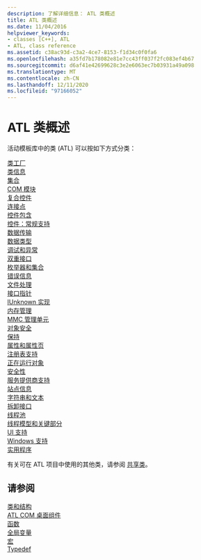 ```yaml
---
description: 了解详细信息： ATL 类概述
title: ATL 类概述
ms.date: 11/04/2016
helpviewer_keywords:
- classes [C++], ATL
- ATL, class reference
ms.assetid: c38ac93d-c3a2-4ce7-8153-f1d34c0f0fa6
ms.openlocfilehash: a35fd7b178082e81e7cc43ff037f2fc083ef4b67
ms.sourcegitcommit: d6af41e42699628c3e2e6063ec7b03931a49a098
ms.translationtype: MT
ms.contentlocale: zh-CN
ms.lasthandoff: 12/11/2020
ms.locfileid: "97166052"
---
```

# <a name="atl-class-overview"></a>ATL 类概述

活动模板库中的类 (ATL) 可以按如下方式分类：

[类工厂](../atl/class-factories-classes.md)\
[类信息](../atl/class-information-classes.md)\
[集合](../atl/collection-classes.md)\
[COM 模块](../atl/com-modules-classes.md)\
[复合控件](../atl/composite-controls-classes.md)\
[连接点](../atl/connection-points-classes.md)\
[控件包含](../atl/control-containment-classes.md)\
[控件：常规支持](../atl/controls-general-support-classes.md)\
[数据传输](../atl/data-transfer-classes.md)\
[数据类型](../atl/data-types-classes.md)\
[调试和异常](../atl/debugging-and-exceptions-classes.md)\
[双重接口](../atl/dual-interfaces-classes.md)\
[枚举器和集合](../atl/enumerators-and-collections-classes.md)\
[错误信息](../atl/error-information-classes.md)\
[文件处理](../atl/file-handling-classes.md)\
[接口指针](../atl/interface-pointers-classes.md)\
[IUnknown 实现](../atl/iunknown-implementation-classes.md)\
[内存管理](../atl/memory-management-classes.md)\
[MMC 管理单元](../atl/mmc-snap-in-classes.md)\
[对象安全](../atl/object-safety-classes.md)\
[保持](../atl/persistence-classes.md)\
[属性和属性页](../atl/properties-and-property-pages-classes.md)\
[注册表支持](../atl/registry-support-classes.md)\
[正在运行对象](../atl/running-objects-classes.md)\
[安全性](../atl/security-classes.md)\
[服务提供商支持](../atl/service-provider-support-classes.md)\
[站点信息](../atl/site-information-classes.md)\
[字符串和文本](../atl/string-and-text-classes.md)\
[拆卸接口](../atl/tear-off-interfaces-classes.md)\
[线程池](../atl/thread-pooling-classes.md)\
[线程模型和关键部分](../atl/threading-models-and-critical-sections-classes.md)\
[UI 支持](../atl/ui-support-classes.md)\
[Windows 支持](../atl/windows-support-classes.md)\
[实用程序](../atl/utility-classes.md)

有关可在 ATL 项目中使用的其他类，请参阅 [共享类](../atl-mfc-shared/atl-mfc-shared-classes.md)。

## <a name="see-also"></a>请参阅

[类和结构](../atl/reference/atl-classes.md)<br/>
[ATL COM 桌面组件](../atl/atl-com-desktop-components.md)<br/>
[函数](../atl/reference/atl-functions.md)<br/>
[全局变量](../atl/reference/atl-global-variables.md)<br/>
[宏](../atl/reference/atl-macros.md)<br/>
[Typedef](../atl/reference/atl-typedefs.md)
